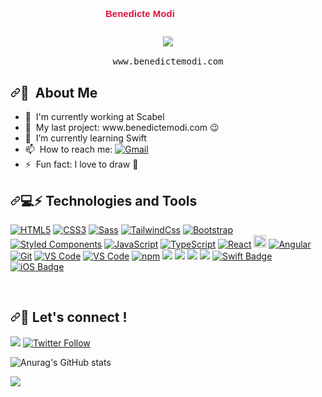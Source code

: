 ###

<h3 align="center" dir="auto" color="#DC143C"><a id="user-content----------hey-there-i-am----------------benyntb--------" class="anchor" aria-hidden="true" href="#---------hey-there-i-am-----------------------">
       <a href="https://github.com/BenyNtb">
    <svg width="200" height="30" fill="#DC143C">
    <text x="0" y="15" fill="#DC143C" font-family="Arial" font-size="15">Benedicte Modi</text>
</svg>

</a>

</h3>
<p align="center" dir="auto">
 <samp>
                <a href="https://github.com/BenyNtb/readme-typing-svg">
   <img src="https://readme-typing-svg.demolab.com/?lines=Frontend+Developer+and+iOS+Developer;Always+learning+new+things&font=Fira+Code&center=true&width=1000&height=45&color=DC143C&vCenter=true&pause=1000&size=22" style="max-width: 100%;">

</a>
                <br>
                <br>
                www.benedictemodi.com
        </samp>
</p>
<h2 dir="auto"><a id="user-content-space_invader-about-me" class="anchor" aria-hidden="true" href="#space_invader-about-me"><svg class="octicon octicon-link" viewBox="0 0 16 16" version="1.1" width="16" height="16" aria-hidden="true"><path fill-rule="evenodd" d="M7.775 3.275a.75.75 0 001.06 1.06l1.25-1.25a2 2 0 112.83 2.83l-2.5 2.5a2 2 0 01-2.83 0 .75.75 0 00-1.06 1.06 3.5 3.5 0 004.95 0l2.5-2.5a3.5 3.5 0 00-4.95-4.95l-1.25 1.25zm-4.69 9.64a2 2 0 010-2.83l2.5-2.5a2 2 0 012.83 0 .75.75 0 001.06-1.06 3.5 3.5 0 00-4.95 0l-2.5 2.5a3.5 3.5 0 004.95 4.95l1.25-1.25a.75.75 0 00-1.06-1.06l-1.25 1.25a2 2 0 01-2.83 0z"></path></svg></a><g-emoji class="g-emoji" alias="space_invader" fallback-src="https://github.githubassets.com/images/icons/emoji/unicode/1f47e.png">🎀</g-emoji> &nbsp;About Me</h3>
<ul dir="auto">
<li><g-emoji class="g-emoji" alias="telescope" fallback-src="https://github.githubassets.com/images/icons/emoji/unicode/1f52d.png">🏢</g-emoji> &nbsp;I'm currently working at Scabel         
<li><g-emoji class="g-emoji" alias="telescope" fallback-src="https://github.githubassets.com/images/icons/emoji/unicode/1f52d.png">🔭</g-emoji> &nbsp;My last project: www.benedictemodi.com <g-emoji class="g-emoji" alias="wink" fallback-src="https://github.githubassets.com/images/icons/emoji/unicode/1f609.png">😉</g-emoji></li>
<li><g-emoji class="g-emoji" alias="seedling" fallback-src="https://github.githubassets.com/images/icons/emoji/unicode/1f331.png">🌱</g-emoji> &nbsp;I’m currently learning Swift</li>
<!--<li><g-emoji class="g-emoji" alias="speech_balloon" fallback-src="https://github.githubassets.com/images/icons/emoji/unicode/1f4ac.png">💬</g-emoji> &nbsp;Ask me about anything related to Javascript/Typescript/Python or Angular/React/Express/Flask</li> -->
<li><g-emoji class="g-emoji" alias="mailbox" fallback-src="https://github.githubassets.com/images/icons/emoji/unicode/1f4eb.png">📫</g-emoji> &nbsp;How to reach me:  <a href="mailto:benedictemodi@gmail.com"><img alt="Gmail" src="https://img.shields.io/badge/Gmail-D14836?style=for-the-badge&logo=gmail&logoColor=white" data-canonical-src="https://img.shields.io/badge/-Gmail-EA4335?style=flat-square&amp;logo=Gmail&amp;logoColor=white" style="max-width: 100%;">
        </a></li>

<li><g-emoji class="g-emoji" alias="zap" fallback-src="https://github.githubassets.com/images/icons/emoji/unicode/26a1.png">⚡</g-emoji> &nbsp;Fun fact: I love to draw 🎨 <a href="https://www.instagram.com/benyxart/" target="_blank" rel="nofollow">
        </a></li>
</ul>
<h2 dir="auto"><a id="user-content--technologies" class="anchor" aria-hidden="true" href="#-technologies"><svg class="octicon octicon-link" viewBox="0 0 16 16" version="1.1" width="16" height="16" aria-hidden="true"><path fill-rule="evenodd" d="M7.775 3.275a.75.75 0 001.06 1.06l1.25-1.25a2 2 0 112.83 2.83l-2.5 2.5a2 2 0 01-2.83 0 .75.75 0 00-1.06 1.06 3.5 3.5 0 004.95 0l2.5-2.5a3.5 3.5 0 00-4.95-4.95l-1.25 1.25zm-4.69 9.64a2 2 0 010-2.83l2.5-2.5a2 2 0 012.83 0 .75.75 0 001.06-1.06 3.5 3.5 0 00-4.95 0l-2.5 2.5a3.5 3.5 0 004.95 4.95l1.25-1.25a.75.75 0 00-1.06-1.06l-1.25 1.25a2 2 0 01-2.83 0z"></path></svg></a><g-emoji class="g-emoji" alias="computer" fallback-src="https://github.githubassets.com/images/icons/emoji/unicode/1f4bb.png">💻</g-emoji><g-emoji class="g-emoji" alias="zap" fallback-src="https://github.githubassets.com/images/icons/emoji/unicode/26a1.png">⚡</g-emoji> Technologies and Tools</h2>
<p dir="auto"><a target="_blank" rel="noopener noreferrer" href="https://img.shields.io/badge/HTML5-E34F26?style=for-the-badge&logo=html5&logoColor=white"><img src="https://img.shields.io/badge/HTML5-E34F26?style=for-the-badge&logo=html5&logoColor=white" alt="HTML5" data-canonical-src="https://img.shields.io/badge/-HTML5-%23E44D27?style=flat-square&amp;logo=html5&amp;logoColor=ffffff" style="max-width: 100%;"></a>
<a target="_blank" rel="noopener noreferrer" href="https://camo.githubusercontent.com/19d98ab99fe0a1a5c00ef27920be3ada8548f2476877db0598960ac2a5f8788d/68747470733a2f2f696d672e736869656c64732e696f2f62616467652f2d435353332d2532333135373242363f7374796c653d666c61742d737175617265266c6f676f3d63737333"><img src="https://img.shields.io/badge/CSS3-1572B6?style=for-the-badge&logo=css3&logoColor=white" alt="CSS3" data-canonical-src="https://img.shields.io/badge/-CSS3-%231572B6?style=flat-square&amp;logo=css3" style="max-width: 100%;"></a>
<a target="_blank" rel="noopener noreferrer" href="https://camo.githubusercontent.com/c733735b3d10e64e1efd1eeeb5bc66af1af5d8628caa1ee64939d97d91d73ed7/68747470733a2f2f696d672e736869656c64732e696f2f62616467652f2d536173732d2532334343363639393f7374796c653d666c61742d737175617265266c6f676f3d73617373266c6f676f436f6c6f723d666666666666"><img src="https://img.shields.io/badge/SASS-hotpink.svg?style=for-the-badge&logo=SASS&logoColor=white" alt="Sass" data-canonical-src="https://img.shields.io/badge/-Sass-%23CC6699?style=flat-square&amp;logo=sass&amp;logoColor=ffffff" style="max-width: 100%;"></a>
<a target="_blank" rel="noopener noreferrer" href="https://camo.githubusercontent.com/0ab5db971cb59d26c31c7cb5e6361f4b3d57893bb25f59ef9b44d04cd64ef76a/68747470733a2f2f696d672e736869656c64732e696f2f62616467652f2d5461696c77696e644373732d2532333161323032633f7374796c653d666c61742d737175617265266c6f676f3d7461696c77696e642d637373"><img src="https://img.shields.io/badge/Tailwind_CSS-38B2AC?style=for-the-badge&logo=tailwind-css&logoColor=white" alt="TailwindCss" data-canonical-src="https://img.shields.io/badge/-TailwindCss-%231a202c?style=flat-square&amp;logo=tailwind-css" style="max-width: 100%;"></a>
<a target="_blank" rel="noopener noreferrer" href="https://camo.githubusercontent.com/e56d586bf373ad33a4e8c7101246d54d5edc0fb52b87d309b899ce4818bd6086/68747470733a2f2f696d672e736869656c64732e696f2f62616467652f2d426f6f7473747261702d3536334437433f7374796c653d666c61742d737175617265266c6f676f3d626f6f747374726170"><img src="https://img.shields.io/badge/Bootstrap-563D7C?style=for-the-badge&logo=bootstrap&logoColor=white" alt="Bootstrap" data-canonical-src="https://img.shields.io/badge/-Bootstrap-563D7C?style=flat-square&amp;logo=bootstrap" style="max-width: 100%;"></a>
<a target="_blank" rel="noopener noreferrer" href="https://camo.githubusercontent.com/e56d586bf373ad33a4e8c7101246d54d5edc0fb52b87d309b899ce4818bd6086/68747470733a2f2f696d672e736869656c64732e696f2f62616467652f2d426f6f7473747261702d3536334437433f7374796c653d666c61742d737175617265266c6f676f3d626f6f747374726170"><img src="https://img.shields.io/badge/styled--components-DB7093?style=for-the-badge&logo=styled-components&logoColor=white" alt="Styled Components" data-canonical-src="https://img.shields.io/badge/-Bootstrap-563D7C?style=flat-square&amp;logo=bootstrap" style="max-width: 100%;"></a>
<a target="_blank" rel="noopener noreferrer" href="https://camo.githubusercontent.com/a1309b252e82434062012a8073fa9fc1416a96289b7ca11555577b9fbe1cf03e/68747470733a2f2f696d672e736869656c64732e696f2f62616467652f2d4a6176615363726970742d2532334637444631433f7374796c653d666c61742d737175617265266c6f676f3d6a617661736372697074266c6f676f436f6c6f723d303030303030266c6162656c436f6c6f723d25323346374446314326636f6c6f723d253233464643453541"><img src="https://img.shields.io/badge/JavaScript-F7DF1E?style=for-the-badge&logo=javascript&logoColor=black" alt="JavaScript" data-canonical-src="https://img.shields.io/badge/-JavaScript-%23F7DF1C?style=flat-square&amp;logo=javascript&amp;logoColor=000000&amp;labelColor=%23F7DF1C&amp;color=%23FFCE5A" style="max-width: 100%;"></a>
<a target="_blank" rel="noopener noreferrer" href="https://camo.githubusercontent.com/cbfa12761a96edfb35897df28582a402eb4667a5c57b223a2b9916dc780b8b4a/68747470733a2f2f696d672e736869656c64732e696f2f62616467652f545950455343524950542d2532333030374143432e7376673f267374796c653d666c6174266c6f676f3d74797065736372697074266c6f676f436f6c6f723d7768697465"><img src="https://img.shields.io/badge/TypeScript-007ACC?style=for-the-badge&logo=typescript&logoColor=white" alt="TypeScript" data-canonical-src="https://img.shields.io/badge/TYPESCRIPT-%23007ACC.svg?&amp;style=flat&amp;logo=typescript&amp;logoColor=white" style="max-width: 100%;"></a>
<a target="_blank" rel="noopener noreferrer" href="https://camo.githubusercontent.com/32f7eabbb5fe286fbef8c54edd4e11e30722216a79c104f49289c310fb11494b/68747470733a2f2f696d672e736869656c64732e696f2f62616467652f2d52656163742d2532333238324333343f7374796c653d666c61742d737175617265266c6f676f3d7265616374"><img src="https://img.shields.io/badge/React-20232A?style=for-the-badge&logo=react&logoColor=61DAFB" alt="React" data-canonical-src="https://img.shields.io/badge/-React-%23282C34?style=flat-square&amp;logo=react" style="max-width: 100%;"></a>
<img src="https://img.shields.io/badge/Next.js-282C34?logo=next.js&logoColor=FFFFFF" alt="Next.js logo" title="Next.js" height="20" />
<a target="_blank" rel="noopener noreferrer" href="https://camo.githubusercontent.com/c5d0c3ab3bb7d56038dcfa868b056ed7b2bd119579bd4cf4d1123244adc74bca/68747470733a2f2f696d672e736869656c64732e696f2f62616467652f2d4769742d2532334630353033323f7374796c653d666c61742d737175617265266c6f676f3d676974266c6f676f436f6c6f723d253233666666666666"><img src="https://img.shields.io/badge/Angular-DD0031?style=for-the-badge&logo=angular&logoColor=white" alt="Angular" data-canonical-src="https://img.shields.io/badge/-Git-%23F05032?style=flat-square&amp;logo=git&amp;logoColor=%23ffffff" style="max-width: 100%;"></a>
<a target="_blank" rel="noopener noreferrer" href="https://camo.githubusercontent.com/c5d0c3ab3bb7d56038dcfa868b056ed7b2bd119579bd4cf4d1123244adc74bca/68747470733a2f2f696d672e736869656c64732e696f2f62616467652f2d4769742d2532334630353033323f7374796c653d666c61742d737175617265266c6f676f3d676974266c6f676f436f6c6f723d253233666666666666"><img src="https://img.shields.io/badge/GIT-E44C30?style=for-the-badge&logo=git&logoColor=white" alt="Git" data-canonical-src="https://img.shields.io/badge/-Git-%23F05032?style=flat-square&amp;logo=git&amp;logoColor=%23ffffff" style="max-width: 100%;"></a>
<a target="_blank" rel="noopener noreferrer" href="https://camo.githubusercontent.com/88a225aa02d9df9e5caf4f6b34f6e24848f7a4e47af50c920e4fb3ec1314f025/68747470733a2f2f696d672e736869656c64732e696f2f62616467652f2d5653436f64652d2532333030374143433f7374796c653d666c61742d737175617265266c6f676f3d76697375616c2d73747564696f2d636f6465"><img src="https://img.shields.io/badge/Visual_Studio_Code-0078D4?style=for-the-badge&logo=visual%20studio%20code&logoColor=white" alt="VS Code" data-canonical-src="https://img.shields.io/badge/-VSCode-%23007ACC?style=flat-square&amp;logo=visual-studio-code" style="max-width: 100%;"></a>
 <a target="_blank" rel="noopener noreferrer" href="https://img.shields.io/badge/Xcode-007ACC?style=for-the-badge&logo=Xcode&logoColor=white"><img src="https://img.shields.io/badge/Xcode-007ACC?style=for-the-badge&logo=Xcode&logoColor=white" alt="VS Code" data-canonical-src="https://img.shields.io/badge/-VSCode-%23007ACC?style=flat-square&amp;logo=visual-studio-code" style="max-width: 100%;"></a>       
<a target="_blank" rel="noopener noreferrer" href="https://camo.githubusercontent.com/1e50ab849e8c196ea962ac3b966a15924234879eeb85f9dd0e0431e43a145b43/68747470733a2f2f696d672e736869656c64732e696f2f62616467652f2d4e504d2d4342333833373f7374796c653d666c61742d737175617265266c6f676f3d6e706d266c6f676f436f6c6f723d7768697465"><img alt="npm" src="https://img.shields.io/badge/NPM-%23CB3837.svg?style=for-the-badge&logo=npm&logoColor=white" data-canonical-src="https://img.shields.io/badge/-NPM-CB3837?style=flat-square&amp;logo=npm&amp;logoColor=white" style="max-width: 100%;"></a>
<a target="_blank" rel="noopener noreferrer" href="https://camo.githubusercontent.com/c6568cdddc9c92c89d8f71a4706f777820fd1df1f1239d909b970a78a1e1f4ab/68747470733a2f2f696d672e736869656c64732e696f2f62616467652f2d4e6f74696f6e2d3030303030303f7374796c653d666c61742d737175617265266c6f676f3d4e6f74696f6e266c6f676f436f6c6f723d7768697465"><img src="https://img.shields.io/badge/Notion-000000?style=for-the-badge&logo=notion&logoColor=white" data-canonical-src="https://img.shields.io/badge/-Notion-000000?style=flat-square&amp;logo=Notion&amp;logoColor=white" style="max-width: 100%;"></a>
<a target="_blank" rel="noopener noreferrer" href="https://camo.githubusercontent.com/e5b993cfeb91127925b91778dc8535eb0df28cf469f30c2997b862c135690dee/68747470733a2f2f696d672e736869656c64732e696f2f62616467652f2d5472656c6c6f2d3030373942463f7374796c653d666c61742d737175617265266c6f676f3d5472656c6c6f266c6f676f436f6c6f723d7768697465"><img src="https://img.shields.io/badge/Trello-0052CC?style=for-the-badge&logo=trello&logoColor=white" data-canonical-src="https://img.shields.io/badge/-Trello-0079BF?style=flat-square&amp;logo=Trello&amp;logoColor=white" style="max-width: 100%;"></a>
<a target="_blank" rel="noopener noreferrer" href="https://camo.githubusercontent.com/e5b993cfeb91127925b91778dc8535eb0df28cf469f30c2997b862c135690dee/68747470733a2f2f696d672e736869656c64732e696f2f62616467652f2d5472656c6c6f2d3030373942463f7374796c653d666c61742d737175617265266c6f676f3d5472656c6c6f266c6f676f436f6c6f723d7768697465"><img src="https://img.shields.io/badge/confluence-%23172BF4.svg?style=for-the-badge&logo=confluence&logoColor=white)" data-canonical-src="https://img.shields.io/badge/confluence-%23172BF4.svg?style=for-the-badge&logo=confluence&logoColor=white)" style="max-width: 100%;"></a>
<a target="_blank" rel="noopener noreferrer" href="https://camo.githubusercontent.com/e5b993cfeb91127925b91778dc8535eb0df28cf469f30c2997b862c135690dee/68747470733a2f2f696d672e736869656c64732e696f2f62616467652f2d5472656c6c6f2d3030373942463f7374796c653d666c61742d737175617265266c6f676f3d5472656c6c6f266c6f676f436f6c6f723d7768697465"><img src="https://img.shields.io/badge/jira-%230A0FFF.svg?style=for-the-badge&logo=jira&logoColor=white" data-canonical-src="https://img.shields.io/badge/jira-%230A0FFF.svg?style=for-the-badge&logo=jira&logoColor=white" style="max-width: 100%;"></a>
<a href="#"><img src="https://camo.githubusercontent.com/75f330b57b94170881e401eba5ef665ee4aec468b5be93d5788e9621b43a523d/68747470733a2f2f696d672e736869656c64732e696f2f62616467652f2d53776966742d6630353133383f7374796c653d666c6174266c6162656c436f6c6f723d663035313338266c6f676f3d7377696674266c6f676f436f6c6f723d7768697465" alt="Swift Badge" data-canonical-src="https://img.shields.io/badge/-Swift-f05138?style=flat&amp;labelColor=f05138&amp;logo=swift&amp;logoColor=white" style="max-width: 100%;"></a>
<a href="#"><img src="https://camo.githubusercontent.com/e6cefa9ca1896f0bc256ca5be557a8a3ab0fe80a314b9f617274c72af6830c3b/68747470733a2f2f696d672e736869656c64732e696f2f62616467652f2d694f532d3030303030303f7374796c653d666c6174266c6162656c436f6c6f723d303030303030266c6f676f3d6170706c65266c6f676f436f6c6f723d7768697465" alt="iOS Badge" data-canonical-src="https://img.shields.io/badge/-iOS-000000?style=flat&amp;labelColor=000000&amp;logo=apple&amp;logoColor=white" style="max-width: 100%;"></a>

</p>
<!-- <h2 dir="auto"><a id="user-content--technologies" class="anchor" aria-hidden="true" href="#-technologies"><svg class="octicon octicon-link" viewBox="0 0 16 16" version="1.1" width="16" height="16" aria-hidden="true"><path fill-rule="evenodd" d="M7.775 3.275a.75.75 0 001.06 1.06l1.25-1.25a2 2 0 112.83 2.83l-2.5 2.5a2 2 0 01-2.83 0 .75.75 0 00-1.06 1.06 3.5 3.5 0 004.95 0l2.5-2.5a3.5 3.5 0 00-4.95-4.95l-1.25 1.25zm-4.69 9.64a2 2 0 010-2.83l2.5-2.5a2 2 0 012.83 0 .75.75 0 001.06-1.06 3.5 3.5 0 00-4.95 0l-2.5 2.5a3.5 3.5 0 004.95 4.95l1.25-1.25a.75.75 0 00-1.06-1.06l-1.25 1.25a2 2 0 01-2.83 0z"></path></svg></a><g-emoji class="g-emoji" alias="brain" fallback-src="https://github.githubassets.com/images/icons/emoji/unicode/1f9e0.png">🧠</g-emoji> Other knowledge</h2>
<p dir="auto>
<a target="_blank" rel="noopener noreferrer" href="https://camo.githubusercontent.com/2cf4ee9b884477b29ee5e5c49897cf66ca8173b9f0dcb80c22f98cda2b907404/68747470733a2f2f696d672e736869656c64732e696f2f62616467652f464c55545445522d3032353639422e7376673f267374796c653d666c6174266c6f676f3d666c7574746572266c6f676f436f6c6f723d7768697465"><img src="https://img.shields.io/badge/Flutter-02569B?style=for-the-badge&logo=flutter&logoColor=white" alt="Flutter" data-canonical-src="https://img.shields.io/badge/FLUTTER-02569B.svg?&amp;style=flat&amp;logo=flutter&amp;logoColor=white" style="max-width: 100%;"></a>
<a target="_blank" rel="noopener noreferrer"><img src="https://img.shields.io/badge/React_Native-20232A?style=for-the-badge&logo=react&logoColor=61DAFB"></a>
 -->
</p>
<br/>
<h2 dir="auto"><a id="user-content--technologies" class="anchor" aria-hidden="true" href="#-technologies"><svg class="octicon octicon-link" viewBox="0 0 16 16" version="1.1" width="16" height="16" aria-hidden="true"><path fill-rule="evenodd" d="M7.775 3.275a.75.75 0 001.06 1.06l1.25-1.25a2 2 0 112.83 2.83l-2.5 2.5a2 2 0 01-2.83 0 .75.75 0 00-1.06 1.06 3.5 3.5 0 004.95 0l2.5-2.5a3.5 3.5 0 00-4.95-4.95l-1.25 1.25zm-4.69 9.64a2 2 0 010-2.83l2.5-2.5a2 2 0 012.83 0 .75.75 0 001.06-1.06 3.5 3.5 0 00-4.95 0l-2.5 2.5a3.5 3.5 0 004.95 4.95l1.25-1.25a.75.75 0 00-1.06-1.06l-1.25 1.25a2 2 0 01-2.83 0z"></path></svg></a><g-emoji class="g-emoji" alias="brain" fallback-src="https://github.githubassets.com/images/icons/emoji/unicode/1f9e0.png">💌</g-emoji> Let's connect !</h2>
<a href="https://www.linkedin.com/in/benedicte-ntambwe" target="_blank" rel="nofollow"><img src="https://img.shields.io/badge/linkedin-%230077B5.svg?style=for-the-badge&logo=linkedin&logoColor=white" data-canonical-src="https://img.shields.io/badge/linkedin-%230077B5.svg?&amp;style=for-the-badge&amp;logo=linkedin&amp;logoColor=white" style="max-width: 100%;"></a>
<a href="https://twitter.com/intent/follow?screen_name=benyjs" rel="nofollow"><img src="https://img.shields.io/badge/Twitter-1DA1F2?style=for-the-badge&logo=twitter&logoColor=white" alt="Twitter Follow" data-canonical-src="https://img.shields.io/twitter/follow/benyjs?style=social" style="max-width: 100%;"></a>





<!--<p align="center" dir="auto"> 
  Visitor count<br>
  <a target="_blank" rel="noopener noreferrer nofollow" href="https://camo.githubusercontent.com/db07177c06894508e387619d46fef38609e057def5138181f58c47f1c6b477e9/68747470733a2f2f70726f66696c652d636f756e7465722e676c697463682e6d652f73616761722d76697261646979612f636f756e742e737667"><img src="https://camo.githubusercontent.com/db07177c06894508e387619d46fef38609e057def5138181f58c47f1c6b477e9/68747470733a2f2f70726f66696c652d636f756e7465722e676c697463682e6d652f73616761722d76697261646979612f636f756e742e737667" data-canonical-src="https://profile-counter.glitch.me/BenyNtb/count.svg" style="max-width: 100%;"></a>
</p> -->
![Anurag's GitHub stats](https://github-readme-stats.vercel.app/api?username=BenyNtb&show_icons=true&theme=vision-friendly-dark)
<!-- [![Top Langs](https://github-readme-stats.vercel.app/api/top-langs/?username=BenyNtb&layout=compact&theme=dracula)](https://github.com/anuraghazra/github-readme-stats) -->
<!-- <a target="_blank" rel="noopener noreferrer" href="https://camo.githubusercontent.com/4f7a8bfc334d950a8a472c3676a396262561252bca7eee47d11784136a1e3269/68747470733a2f2f76697369746f722d62616467652e676c697463682e6d652f62616467653f706167655f69643d616268697368656b6e61696964752e616268697368656b6e6169696475"><img src="https://camo.githubusercontent.com/4f7a8bfc334d950a8a472c3676a396262561252bca7eee47d11784136a1e3269/68747470733a2f2f76697369746f722d62616467652e676c697463682e6d652f62616467653f706167655f69643d616268697368656b6e61696964752e616268697368656b6e6169696475" alt="" data-canonical-src="https://visitor-badge.glitch.me/badge?page_id=BenyNtb.visitor-badge" style="max-width: 100%;"></a> -->
![](https://komarev.com/ghpvc/?username=BenyNtb&color=yellow&style=flat-square)

<!-- ![Suyash's stats](https://github-readme-stats.vercel.app/api?username=BenyNtb&count_private=true&show_icons=true&theme=vision-friendly-dark) -->
<!-- ![Top Langs](https://github-readme-stats.vercel.app/api/top-langs/?username=BenyNtb&show_icons=true&theme=dracula) 
 [![Top Langs](https://github-readme-stats.vercel.app/api/top-langs/?username=BenyNtb&layout=compact theme=vision-friendly-dark)](https://github.com/anuraghazra/github-readme-stats)-->


<!-- [![willianrod's wakatime stats](https://github-readme-stats.vercel.app/api/wakatime?username=@BenyNtb)](https://github.com/anuraghazra/github-readme-stats) -->
